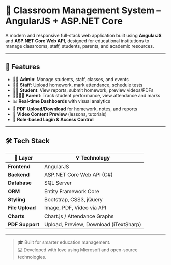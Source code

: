 # 🏫 Classroom Management System – AngularJS + ASP.NET Core

A modern and responsive full-stack web application built using **AngularJS** and **ASP.NET Core Web API**, designed for educational institutions to manage classrooms, staff, students, parents, and academic resources.

---

## 🚀 Features

- 👨‍💼 **Admin**: Manage students, staff, classes, and events  
- 👩‍🏫 **Staff**: Upload homework, mark attendance, schedule tests  
- 👨‍🎓 **Student**: View reports, submit homework, preview videos/PDFs  
- 👨‍👩‍👧‍👦 **Parent**: Track student performance, view attendance and marks  
- 📊 **Real-time Dashboards** with visual analytics  
- 📄 **PDF Upload/Download** for homework, notes, and reports  
- 🎥 **Video Content Preview** (lessons, tutorials)  
- 🔐 **Role-based Login & Access Control**  

---

## 🛠 Tech Stack

| 🔹 Layer       | 💡 Technology                    |
|---------------|----------------------------------|
| **Frontend**  | AngularJS                        |
| **Backend**   | ASP.NET Core Web API (C#)        |
| **Database**  | SQL Server                       |
| **ORM**       | Entity Framework Core            |
| **Styling**   | Bootstrap, CSS3, jQuery          |
| **File Upload** | Image, PDF, Video via API      |
| **Charts**    | Chart.js / Attendance Graphs     |
| **PDF Support** | Upload, Preview, Download (iTextSharp) |

---

> 🎓 Built for smarter education management.  
> 💻 Developed with love using Microsoft and open-source technologies.

